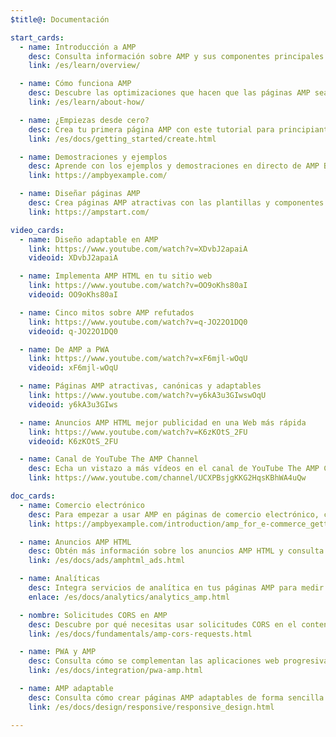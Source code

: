 ```yaml
---
$title@: Documentación

start_cards:
  - name: Introducción a AMP
    desc: Consulta información sobre AMP y sus componentes principales.
    link: /es/learn/overview/

  - name: Cómo funciona AMP
    desc: Descubre las optimizaciones que hacen que las páginas AMP sean rápidas.
    link: /es/learn/about-how/

  - name: ¿Empiezas desde cero?
    desc: Crea tu primera página AMP con este tutorial para principiantes.
    link: /es/docs/getting_started/create.html

  - name: Demostraciones y ejemplos
    desc: Aprende con los ejemplos y demostraciones en directo de AMP By Example.
    link: https://ampbyexample.com/

  - name: Diseñar páginas AMP
    desc: Crea páginas AMP atractivas con las plantillas y componentes prediseñados de AMP Start.
    link: https://ampstart.com/

video_cards:
  - name: Diseño adaptable en AMP
    link: https://www.youtube.com/watch?v=XDvbJ2apaiA
    videoid: XDvbJ2apaiA

  - name: Implementa AMP HTML en tu sitio web
    link: https://www.youtube.com/watch?v=OO9oKhs80aI
    videoid: OO9oKhs80aI

  - name: Cinco mitos sobre AMP refutados
    link: https://www.youtube.com/watch?v=q-JO22O1DQ0
    videoid: q-JO22O1DQ0

  - name: De AMP a PWA
    link: https://www.youtube.com/watch?v=xF6mjl-wOqU
    videoid: xF6mjl-wOqU

  - name: Páginas AMP atractivas, canónicas y adaptables
    link: https://www.youtube.com/watch?v=y6kA3u3GIwswOqU
    videoid: y6kA3u3GIws

  - name: Anuncios AMP HTML mejor publicidad en una Web más rápida
    link: https://www.youtube.com/watch?v=K6zKOtS_2FU
    videoid: K6zKOtS_2FU

  - name: Canal de YouTube The AMP Channel
    desc: Echa un vistazo a más vídeos en el canal de YouTube The AMP Channel.
    link: https://www.youtube.com/channel/UCXPBsjgKKG2HqsKBhWA4uQw

doc_cards:
  - name: Comercio electrónico
    desc: Para empezar a usar AMP en páginas de comercio electrónico, consulta los ejemplos y la guía de AMP By Example. 
    link: https://ampbyexample.com/introduction/amp_for_e-commerce_getting_started/

  - name: Anuncios AMP HTML
    desc: Obtén más información sobre los anuncios AMP HTML y consulta cómo diseñar páginas AMP para tus campañas y sitios web.
    link: /es/docs/ads/amphtml_ads.html

  - name: Analíticas
    desc: Integra servicios de analítica en tus páginas AMP para medir la actividad y las interacciones de los usuarios.
    enlace: /es/docs/analytics/analytics_amp.html

  - nombre: Solicitudes CORS en AMP
    desc: Descubre por qué necesitas usar solicitudes CORS en el contenido dinámico AMP.
    link: /es/docs/fundamentals/amp-cors-requests.html

  - name: PWA y AMP
    desc: Consulta cómo se complementan las aplicaciones web progresivas (PWA) y las páginas AMP.
    link: /es/docs/integration/pwa-amp.html

  - name: AMP adaptable
    desc: Consulta cómo crear páginas AMP adaptables de forma sencilla.
    link: /es/docs/design/responsive/responsive_design.html

---
```

 
